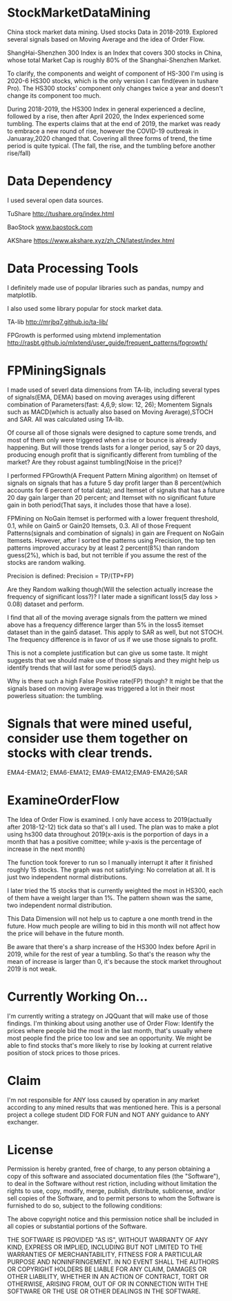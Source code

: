# StockMarketDataMining
China stock market data mining. Used stocks Data in 2018-2019. Explored several signals based on Moving Average and the idea of Order Flow. 

ShangHai-Shenzhen 300 Index is an Index that covers 300 stocks in China, whose total Market Cap is roughly 80% of the Shanghai-Shenzhen Market. 

To clarify, the components and weight of component of HS-300 I'm using is 2020-6 HS300 stocks, which is the only version I can find(even in tushare Pro). The HS300 stocks' component only changes twice a year and doesn't change its component too much. 

During 2018-2019, the HS300 Index in general experienced a decline, followed by a rise, then after April 2020, the Index experienced some tumbling. The experts claims that at the end of 2019, the market was ready to embrace a new round of rise, however the COVID-19 outbreak in Januaray,2020 changed that. Covering all three forms of trend, the time period is quite typical. (The fall, the rise, and the tumbling before another rise/fall)

# Data Dependency
I used several open data sources.

TuShare http://tushare.org/index.html

BaoStock www.baostock.com

AKShare https://www.akshare.xyz/zh_CN/latest/index.html

# Data Processing Tools
I definitely made use of popular libraries such as pandas, numpy and matplotlib.

I also used some library popular for stock market data.

TA-lib http://mrjbq7.github.io/ta-lib/

FPGrowth is performed using mlxtend implementation http://rasbt.github.io/mlxtend/user_guide/frequent_patterns/fpgrowth/

# FPMiningSignals
I made used of severl data dimensions from TA-lib, including several types of signals(EMA, DEMA) based on moving averages using different combination of Parameters(fast: 4,6,9; slow: 12, 26); Momentem Signals such as MACD(which is actually also based on Moving Average),STOCH and SAR. All was calculated using TA-lib. 

Of course all of those signals were designed to capture some trends, and most of them only were triggered when a rise or bounce is already happening. But will those trends lasts for a longer period, say 5 or 20 days, producing enough profit that is significantly different from tumbling of the market? Are they robust against tumbling(Noise in the price)? 

I performed FPGrowth(A Frequent Pattern Mining algorithm) on Itemset of signals on signals that has a future 5 day profit larger than 8 percent(which accounts for 6 percent of total data); and Itemset of signals that has a future 20 day gain larger than 20 percent; and Itemset with no significant future gain in both period(That says, it includes those that have a lose). 

FPMining on NoGain Itemset is performed with a lower frequent threshold, 0.1, while on Gain5 or Gain20 Itemsets, 0.3. All of those Frequent Patterns(signals and combination of signals) in gain are Frequent on NoGain Itemsets. However, after I sorted the patterns using Precision, the top ten patterns improved accuracy by at least 2 percent(8%) than random guess(2%), which is bad, but not terrible if you assume the rest of the stocks are random walking. 

Precision is defined: 
Precision = TP/(TP+FP)

Are they Random walking though(Will the selection actually increase the frequency of significant loss?)? I later made a significant loss(5 day loss > 0.08) dataset and perform.

I find that all of the moving average signals from the pattern we mined above has a frequency difference larger than 5% in the loss5 itemset dataset than in the gain5 dataset. This apply to SAR as well, but not STOCH. The frequency difference is in favor of us if we use those signals to profit. 

This is not a complete justification but can give us some taste. It might suggests that we should make use of those signals and they might help us identify trends that will last for some period(5 days). 

Why is there such a high False Positive rate(FP) though? It might be that the signals based on moving average was triggered a lot in their most powerless situation: the tumbling. 

# Signals that were mined useful, consider use them together on stocks with clear trends.

EMA4-EMA12; EMA6-EMA12; EMA9-EMA12;EMA9-EMA26;SAR

# ExamineOrderFlow

The Idea of Order Flow is examined. 
I only have access to 2019(actually after 2018-12-12) tick data so that's all I used. 
The plan was to make a plot using hs300 data throughout 2019(x-axis is the porportion of days in a month that has a positive comittee; while y-axis is the percentage of increase in the next month)

The function took forever to run so I manually interrupt it after it finished roughly 15 stocks. The graph was not satisfying: No correlation at all. It is just two independent normal distributions. 

I later tried the 15 stocks that is currently weighted the most in HS300, each of them have a weight larger than 1%. The pattern shown was the same, two independent normal distribution.

This Data Dimension will not help us to capture a one month trend in the future. How much people are willing to bid in this month will not affect how the price will behave in the future month. 

Be aware that there's a sharp increase of the HS300 Index before April in 2019, while for the rest of year a tumbling. So that's the reason why the mean of increase is larger than 0, it's because the stock market throughout 2019 is not weak. 

# Currently Working On...
I'm currently writing a strategy on JQQuant that will make use of those findings. I'm thinking about using another use of Order Flow: Identify the prices where people bid the most in the last month, that's usually where most people find the price too low and see an opportunity. We might be able to find stocks that's more likely to rise by looking at current relative position of stock prices to those prices.

# Claim
I'm not responsible for ANY loss caused by operation in any market according to any mined results that was mentioned here. 
This is a personal project a college student DID FOR FUN and NOT ANY guidance to ANY exchanger.

# License
Permission is hereby granted, free of charge, to any person obtaining a copy of this software and associated documentation files (the "Software"), to deal in the Software without rest riction, including without limitation the rights to use, copy, modify, merge, publish, distribute, sublicense, and/or sell copies of the Software, and to permit persons to whom the Software is furnished to do so, subject to the following conditions:

The above copyright notice and this permission notice shall be included in all copies or substantial portions of the Software.

THE SOFTWARE IS PROVIDED "AS IS", WITHOUT WARRANTY OF ANY KIND, EXPRESS OR IMPLIED, INCLUDING BUT NOT LIMITED TO THE WARRANTIES OF MERCHANTABILITY, FITNESS FOR A PARTICULAR PURPOSE AND NONINFRINGEMENT. IN NO EVENT SHALL THE AUTHORS OR COPYRIGHT HOLDERS BE LIABLE FOR ANY CLAIM, DAMAGES OR OTHER LIABILITY, WHETHER IN AN ACTION OF CONTRACT, TORT OR OTHERWISE, ARISING FROM, OUT OF OR IN CONNECTION WITH THE SOFTWARE OR THE USE OR OTHER DEALINGS IN THE SOFTWARE.
